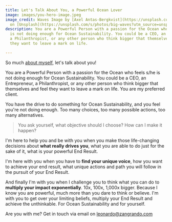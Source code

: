 ```yaml
---
title: Let's Talk About You, a Powerful Ocean Lover
image: images/you-hero-image.jpeg
image_credit: Waves Image by [Axel Antas-Bergkvist](https://unsplash.com/@aabergkvist?utm_source=unsplash&utm_medium=referral&utm_content=creditCopyText)
  on [Unsplash](https://unsplash.com/s/photos/big-waves?utm_source=unsplash&utm_medium=referral&utm_content=creditCopyText)
description: You are a Powerful Person with a passion for the Ocean who feels s/he
  is not doing enough for Ocean Sustainability. You could be a CEO, an Entrepreneur,
  a Philanthropist, or any other person who think bigger that themselves and feel
  they want to leave a mark on life.

---
```

So much [about myself](/about), let's talk about you!

You are a Powerful Person with a passion for the Ocean who feels s/he is not doing enough for Ocean Sustainability. You could be a CEO, an Entrepreneur, a Philanthropist, or any other person who think bigger that themselves and feel they want to leave a mark on life. You are my preferred client.

You have the drive to do something for Ocean Sustainability, and you feel you're not doing enough. Too many choices, too many possible actions, too many alternatives.

> You ask yourself, what objective should I choose? How can I make it happen?

I'm here to help you and be with you when you make those life-changing decisions about **what really drives you**, what you are able to do just for the sake of it, what is your powerful End Result.

I'm here with you when you have to **find your unique voice**, how you want to achieve your end result, what unique actions and path you will follow in the pursuit of your End Result.

And finally I'm with you when I challenge you to think what you can do to **multiply your impact exponentially**. 10x, 100x, 1,000x bigger. Because I know you are powerful, much more than you dare to think or believe. I'm with you to get over your limiting beliefs, multiply your End Result and achieve the unthinkable. For Ocean Sustainability and for yourself.

Are you with me? Get in touch via email on [leonardo@zangrando.com](https://mail.google.com/mail/?view=cm&fs=1&tf=1&to=leonardo@zangrando.com)
